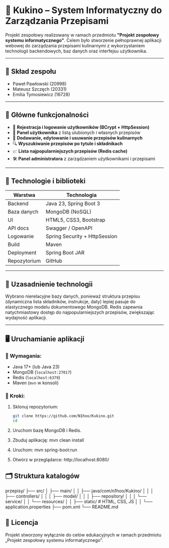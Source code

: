 # 🍲 Kukino – System Informatyczny do Zarządzania Przepisami

Projekt zespołowy realizowany w ramach przedmiotu **"Projekt zespołowy systemu informatycznego"**. Celem było stworzenie pełnoprawnej aplikacji webowej do zarządzania przepisami kulinarnymi z wykorzystaniem technologii backendowych, baz danych oraz interfejsu użytkownika.

---

## 👥 Skład zespołu
- Paweł Pawłowski (20998)
- Mateusz Szczęch (20331)
- Emilia Tymosiewicz (16728)

---

## 🎯 Główne funkcjonalności

- 🔐 **Rejestracja i logowanie użytkowników (BCrypt + HttpSession)**
- 👤 **Panel użytkownika** z listą ulubionych i własnych przepisów
- 📝 **Dodawanie, edytowanie i usuwanie przepisów kulinarnych**
- 🔍 **Wyszukiwanie przepisów po tytule i składnikach**
- 📈 **Lista najpopularniejszych przepisów (Redis cache)**
- 🛠️ **Panel administratora** z zarządzaniem użytkownikami i przepisami

---

## 🧰 Technologie i biblioteki

| Warstwa | Technologia |
|--------|-------------|
| Backend | Java 23, Spring Boot 3 |
| Baza danych | MongoDB (NoSQL) |
| UI | HTML5, CSS3, Bootstrap |
| API docs | Swagger / OpenAPI |
| Logowanie | Spring Security + HttpSession |
| Build | Maven |
| Deployment | Spring Boot JAR |
| Repozytorium | GitHub |

---

## 🧠 Uzasadnienie technologii

Wybrano nierelacyjne bazy danych, ponieważ struktura przepisu (dynamiczna lista składników, instrukcje, daty) lepiej pasuje do elastycznego modelu dokumentowego MongoDB. Redis zapewnia natychmiastowy dostęp do najpopularniejszych przepisów, zwiększając wydajność aplikacji.

---

## 🖥️ Uruchamianie aplikacji

### 🔧 Wymagania:
- Java 17+ (lub Java 23)
- MongoDB (`localhost:27017`)
- Redis (`localhost:6379`)
- Maven (`mvn` w konsoli)

### 🚀 Kroki:

1. Sklonuj repozytorium:
   ```bash
   git clone https://github.com/N1hoo/Kukino.git
   cd 
2. Uruchom bazę MongoDB i Redis.

3. Zbuduj aplikację:
  mvn clean install

5. Uruchom:
  mvn spring-boot:run

6. Otwórz w przeglądarce:
  http://localhost:8080/

## 🗂️ Struktura katalogów
  przepisy/
  ├── src/
  │   ├── main/
  │   │   ├── java/com/n1hoo/Kukino/
  │   │   │   ├── controllers/
  │   │   │   ├── model/
  │   │   │   ├── repository/
  │   │   │   └── service/
  │   │   └── resources/
  │   │       ├── static/        # HTML, CSS, JS
  │   │       └── application.properties
  ├── pom.xml
  └── README.md

## 📄 Licencja
  Projekt stworzony wyłącznie do celów edukacyjnych w ramach przedmiotu „Projekt zespołowy systemu informatycznego”.
